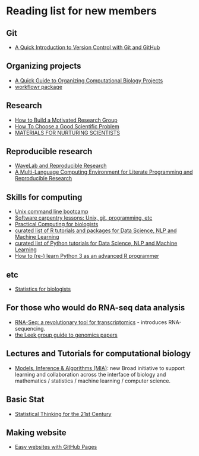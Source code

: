 # Reading list for new members 

## Git
* [A Quick Introduction to Version Control with Git and GitHub](http://journals.plos.org/ploscompbiol/article?id=10.1371/journal.pcbi.1004668)

## Organizing projects
* [A Quick Guide to Organizing Computational Biology Projects](http://journals.plos.org/ploscompbiol/article?id=10.1371/journal.pcbi.1000424)
* [workflowr package](https://github.com/jdblischak/workflowr) 

## Research 
* [How to Build a Motivated Research Group](http://www.sciencedirect.com/science/article/pii/S1097276510000407)
* [How To Choose a Good Scientific Problem](http://www.imbb.forth.gr/people/aeconomou/pdf/HowToChooseGoodProblem.pdf)
* [MATERIALS FOR NURTURING SCIENTISTS](http://www.weizmann.ac.il/mcb/UriAlon/materials-nurturing-scientists)

## Reproducible research
* [WaveLab and Reproducible Research](http://statweb.stanford.edu/~wavelab/Wavelab_850/wavelab.pdf)
* [A Multi-Language Computing Environment for Literate Programming and Reproducible Research](https://www.jstatsoft.org/article/view/v046i03)

## Skills for computing 
* [Unix command line bootcamp](http://rik.smith-unna.com/command_line_bootcamp/?id=9xnbkx6eaof)
* [Software carpentry lessons: Unix, git, programming, etc](https://software-carpentry.org/lessons/)
* [Practical Computing for biologists](http://practicalcomputing.org/)
* [curated list of R tutorials and packages for Data Science, NLP and Machine Learning](https://github.com/ujjwalkarn/DataScienceR)
* [curated list of Python tutorials for Data Science, NLP and Machine Learning](https://github.com/ujjwalkarn/DataSciencePython)
* [How to (re-) learn Python 3 as an advanced R programmer](https://community.rstudio.com/t/how-to-re-learn-python-3-as-an-advanced-r-programmer/7278)

## etc
 * [Statistics for biologists](https://www.nature.com/collections/qghhqm/pointsofsignificance)

## For those who would do RNA-seq data analysis
 * [RNA-Seq: a revolutionary tool for transcriptomics](http://www.nature.com/nrg/journal/v10/n1/full/nrg2484.html) - introduces RNA-sequencing. 
 * [the Leek group guide to genomics papers](https://github.com/jtleek/genomicspapers)
 
## Lectures and Tutorials for computational biology 
 * [Models, Inference & Algorithms (MIA)](https://www.youtube.com/playlist?list=PLlMMtlgw6qNjROoMNTBQjAcdx53kV50cS): new Broad initiative to support learning and collaboration across the interface of biology and mathematics / statistics / machine learning / computer science.
 
## Basic Stat
 * [Statistical Thinking for the 21st Century](http://statsthinking21.org/)
 
## Making website
 * [Easy websites with GitHub Pages](https://kbroman.org/simple_site/)


